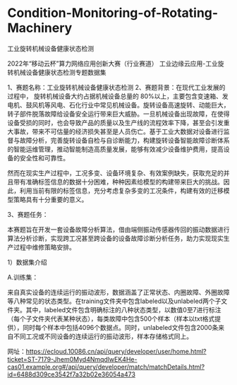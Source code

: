 # Condition-Monitoring-of-Rotating-Machinery
工业旋转机械设备健康状态检测


2022年“移动云杯”算力网络应用创新大赛（行业赛道）
工业边缘云应用-工业旋转机械设备健康状态检测专题数据集

1、赛题名称：工业旋转机械设备健康状态检测
2、赛题背景：在现代工业发展的过程中， 旋转机械设备大约占据机械设备总量的 80%以上，主要包含变速箱、发电机、鼓风机等风电、石化行业中常见机械设备。旋转设备高速旋转、动能巨大，转子部件脱落故障给设备安全运行带来巨大威胁。一旦机械设备出现故障，在使得设备受损的同时，也会导致产品的质量以及生产线的流程效率下降，甚至会引发重大事故，带来不可估量的经济损失甚至是人员伤亡。基于工业大数据对设备进行监督与故障分析，完善旋转设备自检与自诊断能力，构建旋转设备智能故障诊断体系的智能运维管理，推动智能制造高质量发展，能够有效减少设备维护费用，提高设备的安全性和可靠性。

然而在现实生产过程中，工况多变、设备环境复杂、有效案例缺失，获取充足的并且带有准确标签信息的数据十分困难，种种因素给模型的构建带来巨大的挑战。因此，利用当前有限的标签信息，充分考虑复杂多变的工况条件，构建有效的迁移模型策略具有十分重要的意义。

3、赛题任务：

本赛题旨在开发一套设备故障分析算法，借由端侧振动传感器传回的振动数据进行算法分析诊断，实现跨工况甚至跨设备的设备故障诊断分析任务，助力实现现实生产过程中维修策略安排。

1）数据集介绍

A.训练集：

来自真实设备的连续运行的振动波形，数据涵盖了正常状态、内圈故障、外圈故障等八种常见的状态类型。在training文件夹中包含labeled以及unlabeled两个子文件夹。其中，labeled文件包含明确标注的八种状态类型，以数值0至7进行标注（每个子文件夹代表某种状态），每类故障中包含500个样本（样本以txt格式提供），同时每个样本中包括4096个数据点。同时，unlabeled文件包含2000条来自不同工况或不同设备的连续运行的振动波形，样本存储格式同上。


网址：https://ecloud.10086.cn/api/query/developer/user/home.html?ticket=ST-7179-Jhem0Myd4NmqdlwEK4He-cas01.example.org#/api/query/developer/match/matchDetails.html?id=6488d309ce3542f7a32b02e36054a473
